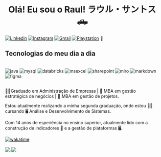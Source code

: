 
<h1 align="center"> Olá! Eu sou o Raul! ラウル・サントス 🛻</h1>

[![Linkedin](https://img.shields.io/badge/LinkedIn-0077B5?style=for-the-badge&logo=linkedin&logoColor=white)](https://www.linkedin.com/in/raul-santos-199923119/)
[![Instagram](https://img.shields.io/badge/Instagram-E4405F?style=for-the-badge&logo=instagram&logoColor=white)](https://www.instagram.com/raulzets/)
[![Gmail](https://img.shields.io/badge/Gmail-D14836?style=for-the-badge&logo=gmail&logoColor=white)](mailto:raul.santosss@gmail.com)
[![Playstation](https://img.shields.io/badge/PlayStation-003791?style=for-the-badge&logo=playstation&logoColor=white)]()  💙

## Tecnologias do meu dia a dia
<div style="display: inline_block"><br>
  <img align="center" alt="java" src="https://img.shields.io/badge/Java-ED8B00?style=for-the-badge&logo=openjdk&logoColor=white"/>
  <img align="center" alt="mysql" src="https://img.shields.io/badge/MySQL-00000F?style=for-the-badge&logo=mysql&logoColor=white"/>
  <img align="center" alt="databricks" src="https://img.shields.io/badge/Databricks-FF3621?style=for-the-badge&logo=Databricks&logoColor=white"/>
  <img align="center" alt="msexcel" src="https://img.shields.io/badge/Microsoft_Excel-217346?style=for-the-badge&logo=microsoft-excel&logoColor=white"/>
  <img align="center" alt="sharepoint" src="https://img.shields.io/badge/Microsoft_SharePoint-0078D4?style=for-the-badge&logo=microsoft-sharepoint&logoColor=white"/>
  <img align="center" alt="miro" src="https://img.shields.io/badge/Miro-050038?style=for-the-badge&logo=Miro&logoColor=white"/>
  <img align="center" alt="markdown" src="https://img.shields.io/badge/Markdown-000000?style=for-the-badge&logo=markdown&logoColor=white"/>
  <img align="center" alt="figma" src="https://img.shields.io/badge/Figma-F24E1E?style=for-the-badge&logo=figma&logoColor=white"/>
</div>
<br>

👨‍💻Graduado em Administração de Empresas | 💼 MBA em gestão estratégica de negócios | 💼 MBA em gestão de projetos.

Estou atualmente realizando a minha segunda graduação, onde estou 👨‍🎓 cursando 🖥️ Análise e Desenvolvimento de Sistemas.

Com 14 anos de esperiência no ensino superior, atualmente lido com a construção de indicadores 🚀 e a gestão de plataformas 🖥️.

[![wakatime](https://wakatime.com/badge/user/aae56827-8e73-4842-9d43-632ab6ffb294.svg)](https://wakatime.com/@aae56827-8e73-4842-9d43-632ab6ffb294)

<a href="https://github.com/anuraghazra/github-readme-stats">
  <img align="center" src="https://github-readme-stats.vercel.app/api?username=raulzets&show_icons=true&theme=dracula" />
</a>
<a href="https://github.com/anuraghazra/github-readme-stats">
  <img align="center" src="https://github-readme-stats.vercel.app/api/top-langs/?username=raulzets&layout=donut" />
</a>



